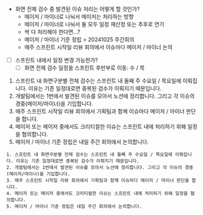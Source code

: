 - 화면 전체 검수 중 발견된 이슈 처리는 어떻게 할 것인가?
	- 메이저 / 마이너로 나눠서 메이저는 처리하는 방향
	- 메이저 / 마이너로 나눠서 둘 모두 일정 재산정 또는 추후로 연기
	- 싹 다 처리해야 한다면...?
	- 메이저 / 마이너 기준 정립 > 20241025 주간회의
	- 매주 스프린트 시작일 리뷰 회의에서 이슈마다 메이저 / 마이너 논의
- [ ] 스프린트 내에서 일정 변경 가능한가?
	- [ ] 화면 전체 검수 일정을 스프린트 후반부로 이동: 수 / 목

1. 스프린트 내 화면구분별 전체 검수는 스프린트 내 둘째 주 수요일 / 목요일에 이뤄집니다. 이유는 기존 일정대로면 중복된 검수가 이뤄지기 때문입니다.
2. 개발팀에서는 1번에서 발견된 이슈를 모아서 노션에 정리합니다. 그리고 각 이슈의 경중(메이저/마이너)을 기입합니다. 
3. 매주 스프린트 시작일 리뷰 회의에서 기획팀과 함께 이슈마다 메이저 / 마이너 판단을 합니다.
4. 메이저 또는 메이저 중에서도 크리티컬한 이슈는 스프린트 내에 처리하기 위해 일정을 협의합니다.
5. 메이저 / 마이너 기준 정립은 내일 주간 회의에서 논의합니다.

```
1. 스프린트 내 화면구분별 전체 검수는 스프린트 내 둘째 주 수요일 / 목요일에 이뤄집니다. 이유는 기존 일정대로면 중복된 검수가 이뤄지기 때문입니다.
2. 개발팀에서는 1번에서 발견된 이슈를 모아서 노션에 정리합니다. 그리고 각 이슈의 경중(메이저/마이너)을 기입합니다. 
3. 매주 스프린트 시작일 리뷰 회의에서 기획팀과 함께 이슈마다 메이저 / 마이너 판단을 합니다.
4. 메이저 또는 메이저 중에서도 크리티컬한 이슈는 스프린트 내에 처리하기 위해 일정을 협의합니다.
5. 메이저 / 마이너 기준 정립은 내일 주간 회의에서 논의합니다.
```